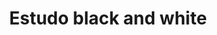 ---
visible: false
layout: category
title: Estudo black and white
permalink: /blog/categoria/estudo/
pagination: 
  enabled: true
  category: estudo
  permalink: /:num/
  sort_field: 'title'
  sort_reverse: false
---
